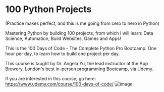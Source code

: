 <h1>100 Python Projects</h1> (Practice makes perfect, and this is me going from cero to hero in Python)<br/>

Mastering Python by building 100 projects, from which I will learn: Data Science, Automation, Build Websites, Games and Apps!


This is the 100 Days of Code - The Complete Python Pro Bootcamp.
One hour per day, to learn how to build one project per day.

This course is taught by Dr. Angela Yu, the lead instructor at the App Brewery, London's best in-person programming Bootcamp, via Udemy.

If you are interested in this course, go here:
https://www.udemy.com/course/100-days-of-code/ 
![image](https://github.com/vara-co/100-Days-of-code/assets/152572519/90155183-90be-468c-bfb2-e053e3730041)
